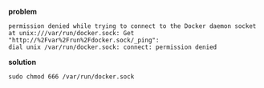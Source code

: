 **problem**
```shell
permission denied while trying to connect to the Docker daemon socket
at unix:///var/run/docker.sock: Get "http://%2Fvar%2Frun%2Fdocker.sock/_ping":
dial unix /var/run/docker.sock: connect: permission denied
```
**solution**
```shell
sudo chmod 666 /var/run/docker.sock
```